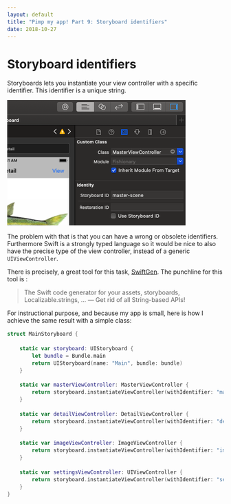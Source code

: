 ```yaml
---
layout: default
title: "Pimp my app! Part 9: Storyboard identifiers"
date: 2018-10-27
---
```


# Storyboard identifiers

Storyboards lets you instantiate your view controller with a specific identifier. This identifier is a unique string.

 ![Storyboard identifiers](/images/storyboard-id.png)

The problem with that is that you can have a wrong or obsolete identifiers. Furthermore Swift is a strongly typed language so it would be nice to also have the precise type of the view controller, instead of a generic `UIViewController`.

There is precisely, a great tool for this task,
[SwiftGen](https://github.com/SwiftGen/SwiftGen). The punchline for this tool is :

> The Swift code generator for your assets, storyboards, Localizable.strings, … — Get rid of all String-based APIs! 

For instructional purpose, and because my app is small, here is how I achieve the same result with a simple class:

```swift
struct MainStoryboard {
    
    static var storyboard: UIStoryboard {
        let bundle = Bundle.main
        return UIStoryboard(name: "Main", bundle: bundle)
    }
    
    static var masterViewController: MasterViewController {
        return storyboard.instantiateViewController(withIdentifier: "master-scene") as! MasterViewController
    }
    
    static var detailViewController: DetailViewController {
        return storyboard.instantiateViewController(withIdentifier: "detail-scene") as! DetailViewController
    }
    
    static var imageViewController: ImageViewController {
        return storyboard.instantiateViewController(withIdentifier: "image-scene") as! ImageViewController
    }
    
    static var settingsViewController: UIViewController {
        return storyboard.instantiateViewController(withIdentifier: "settings-navigation")
    }
}
```

